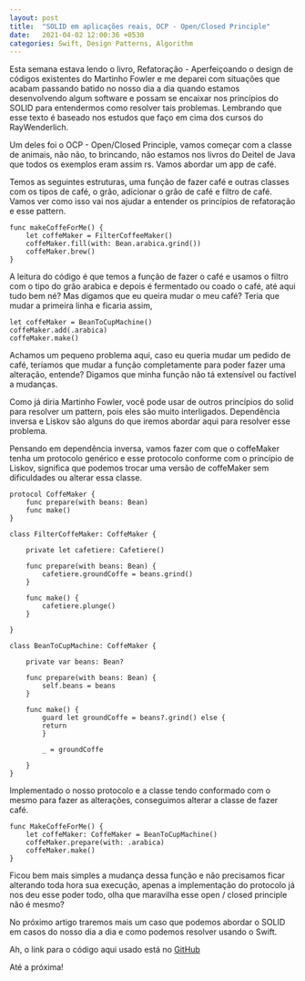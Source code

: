 ```yaml
---
layout: post
title:  "SOLID em aplicações reais, OCP - Open/Closed Principle"
date:   2021-04-02 12:00:36 +0530
categories: Swift, Design Patterns, Algorithm 
---
```


Esta semana estava lendo o livro, Refatoração - Aperfeiçoando o design de códigos existentes do Martinho Fowler e me deparei com situações que acabam passando batido no nosso dia a dia quando estamos desenvolvendo algum software e possam se encaixar nos princípios do SOLID para entendermos como resolver tais problemas. Lembrando que esse texto é baseado nos estudos que faço em cima dos cursos do RayWenderlich.

Um deles foi o OCP - Open/Closed Principle, vamos começar com a classe de animais, não não, to brincando, não estamos nos livros do Deitel de Java que todos os exemplos eram assim rs. Vamos abordar um app de café.

Temos as seguintes estruturas, uma função de fazer café e outras classes com os tipos de café, o grão, adicionar o grão de café e filtro de café. Vamos ver como isso vai nos ajudar a entender os princípios de refatoração e esse pattern.

```
func makeCoffeForMe() {
	let coffeMaker = FilterCoffeeMaker()
	coffeMaker.fill(with: Bean.arabica.grind())
	coffeMaker.brew()
}
```

A leitura do código é que temos a função de fazer o café e usamos o filtro com o tipo do grão arabica e depois é fermentado ou coado o café, até aqui tudo bem né? Mas digamos que eu queira mudar o meu café? Teria que mudar a primeira linha e ficaria assim,

```
let coffeMaker = BeanToCupMachine()
coffeMaker.add(.arabica)
coffeMaker.make()
```

Achamos um pequeno problema aqui, caso eu queria mudar um pedido de café, teríamos que mudar a função completamente para poder fazer uma alteração, entende? Digamos que minha função não tá extensível ou factível a mudanças. 

Como já diria Martinho Fowler, você pode usar de outros princípios do solid para resolver um pattern, pois eles são muito interligados. Dependência inversa e Liskov são alguns do que iremos abordar aqui para resolver esse problema.

Pensando em dependência inversa, vamos fazer com que o coffeMaker tenha um protocolo genérico e esse protocolo conforme com o princípio de Liskov, significa que podemos trocar uma versão de coffeMaker sem dificuldades ou alterar essa classe.

```
protocol CoffeMaker {
	func prepare(with beans: Bean)
	func make()
}

class FilterCoffeMaker: CoffeMaker {
	
	private let cafetiere: Cafetiere()
	
	func prepare(with beans: Bean) {
		cafetiere.groundCoffe = beans.grind()
	}
	
	func make() {
		cafetiere.plunge()
	}

}

class BeanToCupMachine: CoffeMaker {
	
	private var beans: Bean?
	
	func prepare(with beans: Bean) {
		self.beans = beans	
	}
	
	func make() {
		guard let groundCoffe = beans?.grind() else {
		return 	
		}

		_ = groundCoffe

	}
}
```

Implementado o nosso protocolo e a classe tendo conformado com o mesmo para fazer as alterações, conseguimos alterar a classe de fazer café.

```
func MakeCoffeForMe() {
	let coffeMaker: CoffeMaker = BeanToCupMachine()
	coffeMaker.prepare(with: .arabica)
	coffeMaker.make()
}
```

Ficou bem mais simples a mudança dessa função e não precisamos ficar alterando toda hora sua execução, apenas a implementação do protocolo já nos deu esse poder todo, olha que maravilha esse open / closed principle não é mesmo?

No próximo artigo traremos mais um caso que podemos abordar o SOLID em casos do nosso dia a dia e como podemos resolver usando o Swift.

Ah, o link para o código aqui usado está no [GitHub](https://gist.github.com/viniciuscarvalhom/494c805b47b1893fcf56f9c675ebd87e)

Até a próxima!